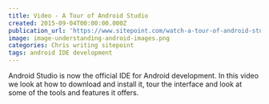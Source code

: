 ```yaml
---
title: Video - A Tour of Android Studio
created: 2015-09-04T00:00:00.000Z
publication_url: 'https://www.sitepoint.com/watch-a-tour-of-android-studio/'
image: image-understanding-android-images.png
categories: Chris writing sitepoint
tags: android IDE development
---
```


Android Studio is now the official IDE for Android development. In this video we look at how to download and install it, tour the interface and look at some of the tools and features it offers.
